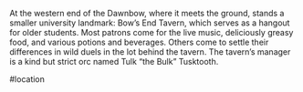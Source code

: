 At the western end of the Dawnbow, where it meets the ground, stands a smaller university landmark: Bow’s End Tavern, which serves as a hangout for older students. Most patrons come for the live music, deliciously greasy food, and various potions and beverages. Others come to settle their differences in wild duels in the lot behind the tavern. The tavern’s manager is a kind but strict orc named Tulk “the Bulk” Tusktooth.

#location 